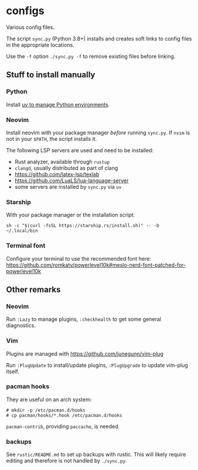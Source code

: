 # configs

Various config files.

The script `sync.py` (Python 3.8+) installs and creates soft links to config
files in the appropriate locations.

Use the `-f` option `./sync.py -f` to remove existing files before linking.

## Stuff to install manually

### Python

Install [uv to manage Python environments](https://docs.astral.sh/uv/getting-started/installation/).

### Neovim

Install neovim with your package manager _before_ running `sync.py`.  If `nvim`
is not in your `$PATH`, the script installs it.

The following LSP servers are used and need to be installed:

- Rust analyzer, available through `rustup`
- `clangd`, usually distributed as part of clang
- https://github.com/latex-lsp/texlab
- https://github.com/LuaLS/lua-language-server
- some servers are installed by `sync.py` via `uv`

### Starship

With your package manager or the installation script:

```shell
sh -c "$(curl -fsSL https://starship.rs/install.sh)" -- -b ~/.local/bin
```

### Terminal font

Configure your terminal to use the recommended font here:
https://github.com/romkatv/powerlevel10k#meslo-nerd-font-patched-for-powerlevel10k

## Other remarks

### Neovim

Run `:Lazy` to manage plugins, `:checkhealth` to get some general diagnostics.

### Vim

Plugins are managed with https://github.com/junegunn/vim-plug

Run `:PlugUpdate` to install/update plugins, `:PlugUpgrade` to update vim-plug
itself.

### pacman hooks

They are useful on an arch system:

```shell
# mkdir -p /etc/pacman.d/hooks
# cp pacman/hooks/*.hook /etc/pacman.d/hooks
```

`pacman-contrib`, providing `paccache`, is needed.

### backups

See `rustic/README.md` to set up backups with rustic. This will likely require
editing and therefore is not handled by `./sync.py`.
